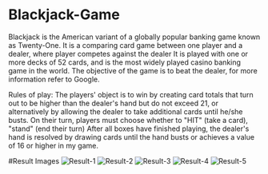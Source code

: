 # Blackjack-Game
Blackjack is the American variant of a globally popular banking game known as Twenty-One. It is a comparing card game between one player and a dealer, where player competes against the dealer It is played with one or more decks of 52 cards, and is the most widely played casino banking game in the world. The objective of the game is to beat the dealer, for more information refer to Google.

Rules of play:
   The players' object is to win by creating card totals that turn out to be higher than the dealer's hand but do not exceed 21, or alternatively by allowing the dealer to take additional cards until he/she busts. On their turn, players must choose whether to "HIT" (take a card), "stand" (end their turn) After all boxes have finished playing, the dealer's hand is resolved by drawing cards until the hand busts or achieves a value of 16 or higher in my game.

#Result Images
![Result-1](https://user-images.githubusercontent.com/96112121/147886116-4c89949d-d2d0-459a-943d-a37c00a96979.png)
![Result-2](https://user-images.githubusercontent.com/96112121/147886119-a52c8147-a11a-4d64-82d3-b174b2a61205.png)
![Result-3](https://user-images.githubusercontent.com/96112121/147886121-f3cbee28-cec8-4318-97f3-1eaa44b05427.png)
![Result-4](https://user-images.githubusercontent.com/96112121/147886123-ff2bf8c0-a108-4ad9-9448-b0b65d3d6b10.png)
![Result-5](https://user-images.githubusercontent.com/96112121/147886125-4992ff98-08bc-45b8-87e5-42ebf12bada1.png)
